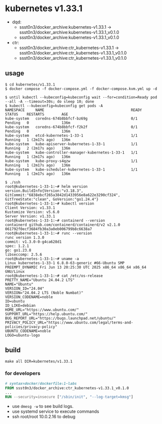 # kubernetes v1.33.1

* dqd:
  * ssst0n3/docker_archive:kubernetes-v1.33.1 -> ssst0n3/docker_archive:kubernetes-v1.33.1_v0.1.0
  * ssst0n3/docker_archive:kubernetes-v1.33.1_v0.1.0
* ctr:
  * ssst0n3/docker_archive:ctr_kubernetes-v1.33.1 -> ssst0n3/docker_archive:ctr_kubernetes-v1.33.1_v0.1.0
  * ssst0n3/docker_archive:ctr_kubernetes-v1.33.1_v0.1.0

## usage

```shell
$ cd kubernetes/v1.33.1
$ docker compose -f docker-compose.yml -f docker-compose.kvm.yml up -d
```

```shell
$ until kubectl --kubeconfig=kubeconfig wait --for=condition=Ready pod --all -A --timeout=30s; do sleep 10; done
$ kubectl --kubeconfig=kubeconfig get pods -A                 
NAMESPACE     NAME                                        READY   STATUS    RESTARTS        AGE
kube-system   coredns-674b8bbfcf-bz69g                    0/1     Pending   0               136m
kube-system   coredns-674b8bbfcf-f2k2f                    0/1     Pending   0               136m
kube-system   etcd-kubernetes-1-33-1                      1/1     Running   1 (2m17s ago)   136m
kube-system   kube-apiserver-kubernetes-1-33-1            1/1     Running   2 (2m17s ago)   136m
kube-system   kube-controller-manager-kubernetes-1-33-1   1/1     Running   1 (2m17s ago)   136m
kube-system   kube-proxy-s4qzw                            1/1     Running   1 (2m17s ago)   136m
kube-system   kube-scheduler-kubernetes-1-33-1            1/1     Running   1 (2m17s ago)   136m
```

```shell
$ ./ssh
root@kubernetes-1-33-1:~# helm version
version.BuildInfo{Version:"v3.18.3", GitCommit:"6838ebcf265a3842d1433956e8a622e3290cf324", GitTreeState:"clean", GoVersion:"go1.24.4"}
root@kubernetes-1-33-1:~# kubectl version
Client Version: v1.33.1
Kustomize Version: v5.6.0
Server Version: v1.33.1
root@kubernetes-1-33-1:~# containerd --version
containerd github.com/containerd/containerd/v2 v2.1.0 061792f0ecf3684fb30a3a0eb006799b8c6638a7
root@kubernetes-1-33-1:~# runc --version
runc version 1.3.0
commit: v1.3.0-0-g4ca628d1
spec: 1.2.1
go: go1.23.8
libseccomp: 2.5.6
root@kubernetes-1-33-1:~# uname -a
Linux kubernetes-1-33-1 6.8.0-63-generic #66-Ubuntu SMP PREEMPT_DYNAMIC Fri Jun 13 20:25:30 UTC 2025 x86_64 x86_64 x86_64 GNU/Linux
root@kubernetes-1-33-1:~# cat /etc/os-release
PRETTY_NAME="Ubuntu 24.04.2 LTS"
NAME="Ubuntu"
VERSION_ID="24.04"
VERSION="24.04.2 LTS (Noble Numbat)"
VERSION_CODENAME=noble
ID=ubuntu
ID_LIKE=debian
HOME_URL="https://www.ubuntu.com/"
SUPPORT_URL="https://help.ubuntu.com/"
BUG_REPORT_URL="https://bugs.launchpad.net/ubuntu/"
PRIVACY_POLICY_URL="https://www.ubuntu.com/legal/terms-and-policies/privacy-policy"
UBUNTU_CODENAME=noble
LOGO=ubuntu-logo
```

## build

```shell
make all DIR=kubernetes/v1.33.1
```


### for developers

```dockerfile
# syntax=docker/dockerfile:1-labs
FROM ssst0n3/docker_archive:ctr_kubernetes-v1.33.1_v0.1.0
...
RUN --security=insecure ["/sbin/init", "--log-target=kmsg"]
```

* use `dmesg -w` to see build logs.
* use systemd service to execute commands
* ssh root/root 10.0.2.16 to debug
